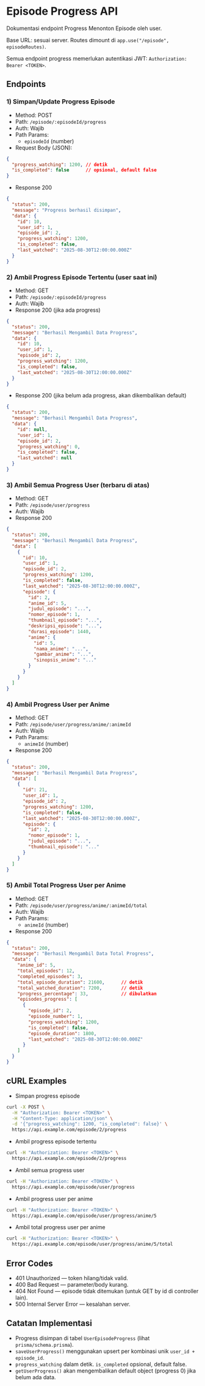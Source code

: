 # Episode Progress API

Dokumentasi endpoint Progress Menonton Episode oleh user.

Base URL: sesuai server. Routes dimount di `app.use("/episode", episodeRoutes)`.

Semua endpoint progress memerlukan autentikasi JWT: `Authorization: Bearer <TOKEN>`.

## Endpoints

### 1) Simpan/Update Progress Episode
- Method: POST
- Path: `/episode/:episodeId/progress`
- Auth: Wajib
- Path Params:
  - `episodeId` (number)
- Request Body (JSON):
```json
{
  "progress_watching": 1200, // detik
  "is_completed": false      // opsional, default false
}
```
- Response 200
```json
{
  "status": 200,
  "message": "Progress berhasil disimpan",
  "data": {
    "id": 10,
    "user_id": 1,
    "episode_id": 2,
    "progress_watching": 1200,
    "is_completed": false,
    "last_watched": "2025-08-30T12:00:00.000Z"
  }
}
```

### 2) Ambil Progress Episode Tertentu (user saat ini)
- Method: GET
- Path: `/episode/:episodeId/progress`
- Auth: Wajib
- Response 200 (jika ada progress)
```json
{
  "status": 200,
  "message": "Berhasil Mengambil Data Progress",
  "data": {
    "id": 10,
    "user_id": 1,
    "episode_id": 2,
    "progress_watching": 1200,
    "is_completed": false,
    "last_watched": "2025-08-30T12:00:00.000Z"
  }
}
```
- Response 200 (jika belum ada progress, akan dikembalikan default)
```json
{
  "status": 200,
  "message": "Berhasil Mengambil Data Progress",
  "data": {
    "id": null,
    "user_id": 1,
    "episode_id": 2,
    "progress_watching": 0,
    "is_completed": false,
    "last_watched": null
  }
}
```

### 3) Ambil Semua Progress User (terbaru di atas)
- Method: GET
- Path: `/episode/user/progress`
- Auth: Wajib
- Response 200
```json
{
  "status": 200,
  "message": "Berhasil Mengambil Data Progress",
  "data": [
    {
      "id": 10,
      "user_id": 1,
      "episode_id": 2,
      "progress_watching": 1200,
      "is_completed": false,
      "last_watched": "2025-08-30T12:00:00.000Z",
      "episode": {
        "id": 2,
        "anime_id": 5,
        "judul_episode": "...",
        "nomor_episode": 1,
        "thumbnail_episode": "...",
        "deskripsi_episode": "...",
        "durasi_episode": 1440,
        "anime": {
          "id": 5,
          "nama_anime": "...",
          "gambar_anime": "...",
          "sinopsis_anime": "..."
        }
      }
    }
  ]
}
```

### 4) Ambil Progress User per Anime
- Method: GET
- Path: `/episode/user/progress/anime/:animeId`
- Auth: Wajib
- Path Params:
  - `animeId` (number)
- Response 200
```json
{
  "status": 200,
  "message": "Berhasil Mengambil Data Progress",
  "data": [
    {
      "id": 21,
      "user_id": 1,
      "episode_id": 2,
      "progress_watching": 1200,
      "is_completed": false,
      "last_watched": "2025-08-30T12:00:00.000Z",
      "episode": {
        "id": 2,
        "nomor_episode": 1,
        "judul_episode": "...",
        "thumbnail_episode": "..."
      }
    }
  ]
}
```

### 5) Ambil Total Progress User per Anime
- Method: GET
- Path: `/episode/user/progress/anime/:animeId/total`
- Auth: Wajib
- Path Params:
  - `animeId` (number)
- Response 200
```json
{
  "status": 200,
  "message": "Berhasil Mengambil Data Total Progress",
  "data": {
    "anime_id": 5,
    "total_episodes": 12,
    "completed_episodes": 3,
    "total_episode_duration": 21600,      // detik
    "total_watched_duration": 7200,       // detik
    "progress_percentage": 33,            // dibulatkan
    "episodes_progress": [
      {
        "episode_id": 2,
        "episode_number": 1,
        "progress_watching": 1200,
        "is_completed": false,
        "episode_duration": 1800,
        "last_watched": "2025-08-30T12:00:00.000Z"
      }
    ]
  }
}
```

## cURL Examples

- Simpan progress episode
```bash
curl -X POST \
  -H "Authorization: Bearer <TOKEN>" \
  -H "Content-Type: application/json" \
  -d '{"progress_watching": 1200, "is_completed": false}' \
  https://api.example.com/episode/2/progress
```

- Ambil progress episode tertentu
```bash
curl -H "Authorization: Bearer <TOKEN>" \
  https://api.example.com/episode/2/progress
```

- Ambil semua progress user
```bash
curl -H "Authorization: Bearer <TOKEN>" \
  https://api.example.com/episode/user/progress
```

- Ambil progress user per anime
```bash
curl -H "Authorization: Bearer <TOKEN>" \
  https://api.example.com/episode/user/progress/anime/5
```

- Ambil total progress user per anime
```bash
curl -H "Authorization: Bearer <TOKEN>" \
  https://api.example.com/episode/user/progress/anime/5/total
```

## Error Codes
- 401 Unauthorized — token hilang/tidak valid.
- 400 Bad Request — parameter/body kurang.
- 404 Not Found — episode tidak ditemukan (untuk GET by id di controller lain).
- 500 Internal Server Error — kesalahan server.

## Catatan Implementasi
- Progress disimpan di tabel `UserEpisodeProgress` (lihat `prisma/schema.prisma`).
- `saveUserProgress()` menggunakan upsert per kombinasi unik `user_id + episode_id`.
- `progress_watching` dalam detik. `is_completed` opsional, default false.
- `getUserProgress()` akan mengembalikan default object (progress 0) jika belum ada data.
